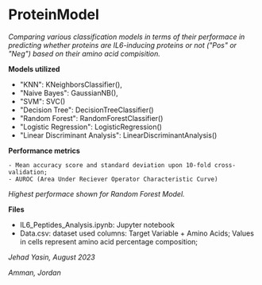 # ProteinModel

*Comparing various classification models in terms of their performace in predicting whether proteins are IL6-inducing proteins or not ("Pos" or "Neg")
based on their amino acid compisition.*

**Models utilized**
- "KNN": KNeighborsClassifier(),
- "Naive Bayes": GaussianNB(),
- "SVM": SVC()
- "Decision Tree": DecisionTreeClassifier()
- "Random Forest": RandomForestClassifier()
- "Logistic Regression": LogisticRegression()
- "Linear Discriminant Analysis": LinearDiscriminantAnalysis()

**Performance metrics**

    - Mean accuracy score and standard deviation upon 10-fold cross-validation;
    - AUROC (Area Under Reciever Operator Characteristic Curve)

*Highest performace shown for Random Forest Model.*

**Files**
- IL6_Peptides_Analysis.ipynb: Jupyter notebook
- Data.csv: dataset used
    columns: Target Variable + Amino Acids;
    Values in cells represent amino acid percentage composition;

*Jehad Yasin, August 2023*

*Amman, Jordan*
  
